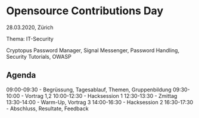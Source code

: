 # Opensource Contributions Day

28.03.2020, Zürich

Thema: IT-Security

Cryptopus Password Manager, Signal Messenger, Password Handling, Security Tutorials, OWASP

## Agenda

09:00-09:30 - Begrüssung, Tagesablauf, Themen, Gruppenbildung
09:30-10:00 - Vortrag 1,2
10:00-12:30 - Hacksession 1
12:30-13:30 - Zmittag
13:30-14:00 - Warm-Up, Vortrag 3
14:00-16:30 - Hacksession 2
16:30-17:30 - Abschluss, Resultate, Feedback
